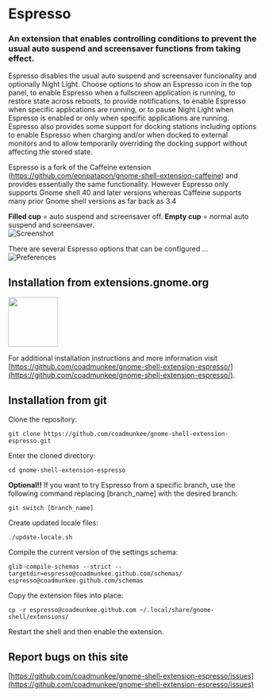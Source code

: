 # Espresso
### An extension that enables controlling conditions to prevent the usual auto suspend and screensaver functions from taking effect.
Espresso disables the usual auto suspend and screensaver funcionality and optionally Night Light. Choose options to show an Espresso icon in the top panel, to enable Espresso when a fullscreen application is running, to restore state across reboots, to provide notifications, to enable Espresso when specific applications are running, or to pause Night Light when Espresso is enabled or only when specific applications are running. Espresso also provides some support for docking stations including options to enable Espresso when charging and/or when docked to external monitors and to allow temporarily overriding the docking support without affecting the stored state. 

Espresso is a fork of the Caffeine extension (https://github.com/eonpatapon/gnome-shell-extension-caffeine) and provides essentially the same functionality. However Espresso only supports Gnome shell 40 and later versions whereas Caffeine supports many prior Gnome shell versions as far back as 3.4

<b>Filled cup</b> = auto suspend and screensaver off. <b>Empty cup</b> = normal auto suspend and screensaver.<br> 
![Screenshot](https://github.com/coadmunkee/gnome-shell-extension-espresso/raw/master/screenshot.png)

There are several Espresso options that can be configured ... <br>
![Preferences](https://github.com/coadmunkee/gnome-shell-extension-espresso/screenshot-prefs.png)

## Installation from extensions.gnome.org
[<img src="https://github.com/coadmunkee/gnome-shell-extension-espresso/raw/master/ego.png" height="100">](https://extensions.gnome.org/extension/4135/espresso)


For additional installation instructions and more information visit [https://github.com/coadmunkee/gnome-shell-extension-espresso/](https://github.com/coadmunkee/gnome-shell-extension-espresso/).


## Installation from git
Clone the repository:
```
git clone https://github.com/coadmunkee/gnome-shell-extension-espresso.git
```
Enter the cloned directory:
```
cd gnome-shell-extension-espresso
```
<b>Optional!!</b> If you want to try Espresso from a specific branch, use the following command replacing [branch_name] with the desired branch:
```
git switch [branch_name]
```
Create updated locale files:
```
./update-locale.sh
```
Compile the current version of the settings schema:
```
glib-compile-schemas --strict --targetdir=espresso@coadmunkee.github.com/schemas/ espresso@coadmunkee.github.com/schemas
```
Copy the extension files into place:
```
cp -r espresso@coadmunkee.github.com ~/.local/share/gnome-shell/extensions/
```
Restart the shell and then enable the extension.

## Report bugs on this site
[https://github.com/coadmunkee/gnome-shell-extension-espresso/issues](https://github.com/coadmunkee/gnome-shell-extension-espresso/issues)
